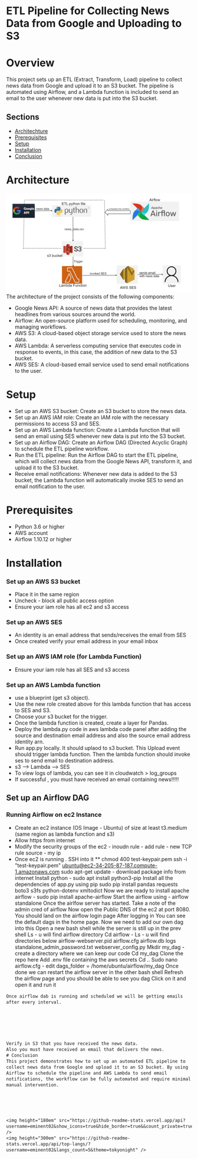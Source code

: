 # ETL Pipeline for Collecting News Data from Google and Uploading to S3
# Overview
This project sets up an ETL (Extract, Transform, Load) pipeline to collect news data from Google and upload it to an S3 bucket. The pipeline is automated using Airflow, and a Lambda function is included to send an email to the user whenever new data is put into the S3 bucket.
## Sections
- [Architechture](#Architechture)
- [Prerequisites](#Prerequisites)
- [Setup](#Setup)
- [Installation](#Installation)
- [Conclusion](#Conclusion)

# Architecture
![arch_diagram](./acrchtecture.PNG)
The architecture of the project consists of the following components:
* Google News API: A source of news data that provides the latest headlines from various sources around the world.
* Airflow: An open-source platform used for scheduling, monitoring, and managing workflows.
* AWS S3: A cloud-based object storage service used to store the news data.
* AWS Lambda: A serverless computing service that executes code in response to events, in this case, the addition of new data to the S3 bucket.
* AWS SES: A cloud-based email service used to send email notifications to the user.
# Setup
* Set up an AWS S3 bucket: Create an S3 bucket to store the news data.
* Set up an AWS IAM role: Create an IAM role with the necessary permissions to access S3 and SES.
* Set up an AWS Lambda function: Create a Lambda function that will send an email using SES whenever new data is put into the S3 bucket.
* Set up an Airflow DAG: Create an Airflow DAG (Directed Acyclic Graph) to schedule the ETL pipeline workflow.
* Run the ETL pipeline: Run the Airflow DAG to start the ETL pipeline, which will collect news data from the Google News API, transform it, and upload it to the S3 bucket.
* Receive email notifications: Whenever new data is added to the S3 bucket, the Lambda function will automatically invoke SES to send an email notification to the user.
# Prerequisites
* Python 3.6 or higher
* AWS account
* Airflow 1.10.12 or higher
# Installation

### Set up an AWS S3 bucket
* Place it in the same region
* Uncheck - block all public access option
* Ensure your iam role has all ec2 and s3 access
### Set up an AWS SES
* An identity is an email address that sends/receives the email from SES
* Once created verify your email address in your email inbox
### Set up an AWS IAM role (for Lambda Function)
* Ensure your iam role has all SES and s3 access
### Set up an AWS Lambda function
* use a blueprint (get s3 object).
* Use the new role created above for this lambda function that has access to SES and S3.
* Choose your s3 bucket for the trigger.
* Once the lambda function is created, create a layer for Pandas.
* Deploy the lambda.py code in aws lambda code panel after adding  the source and destination email address and also the source email address identity arn.
* Run app.py locally. It should uplaod to s3 bucket. This Upload event should trigger lambda function. Then the lambda function should invoke ses to send email to destination address.
* s3 --> Lambda --> SES
* To view logs of lambda, you can see it in cloudwatch > log_groups
* If successful , you must have received an email containing news!!!!!
## Set up an Airflow DAG
### Running Airflow on ec2 Instance 
* Create an ec2 instance (OS Image - Ubuntu) of size at least t3.medium (same region as lambda function and s3)
* Allow https from internet
* Modify the security groups of the ec2 - inoudn rule - add rule - new TCP rule source - my ip
* Once ec2 is running . SSH into it 
** chmod 400 test-keypair.pem
ssh -i "test-keypair.pem" ubuntu@ec2-34-205-87-187.compute-1.amazonaws.com
sudo apt-get update - download package info from internet
Install python - sudo apt install python3-pip
Install all the dependencies of app.py using pip
sudo pip install pandas requests boto3 s3fs python-dotenv xmltodict
Now we are ready to install apache airflow - sudo pip install apache-airflow
Start the airflow using - airflow standalone
Once the airlfow server has started. Take a note of the admin cred of airflow
Now open the Public DNS of the ec2 at port 8080. You should land on the airflow login page
After logging in You can see the default dags in the home page. Now we need to add our own dag into this
Open a new bash shell while the server is still up in the prev shell
Ls -  u will find airflow directory
Cd airflow - 
Ls - u will find directories below
airflow-webserver.pid  airflow.cfg  airflow.db  logs  standalone_admin_password.txt  webserver_config.py
Mkdir my_dag - create a directory where we can keep our code
Cd my_dag
Clone the repo here
Add .env file containing the aws secrets
Cd ..
Sudo nano airflow.cfg - edit 
dags_folder = /home/ubuntu/airflow/my_dag
Once done we can restart the airflow server in the other bash shell
Refresh the airflow page and you should be able to see you dag
Click on it and open it and run it
~~~~~~~~~~~~~~~~~~~~~~~~~~~~
Once airflow dab is running and scheduled we will be getting emails after every interval.






Verify in S3 that you have received the news data.
Also you must have received an email that delivers the news.
# Conclusion
This project demonstrates how to set up an automated ETL pipeline to collect news data from Google and upload it to an S3 bucket. By using Airflow to schedule the pipeline and AWS Lambda to send email notifications, the workflow can be fully automated and require minimal manual intervention.





<img height="180em" src="https://github-readme-stats.vercel.app/api?username=eminent02&show_icons=true&hide_border=true&&count_private=true&include_all_commits=true" />
<img height="300em" src="https://github-readme-stats.vercel.app/api/top-langs/?username=eminent02&langs_count=5&theme=tokyonight" />
